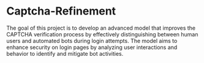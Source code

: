 # Captcha-Refinement
The goal of this project is to develop an advanced model that improves the CAPTCHA verification process by effectively distinguishing between human users and automated bots during login attempts. The model aims to enhance security on login pages by analyzing user interactions and behavior to identify and mitigate bot activities.
